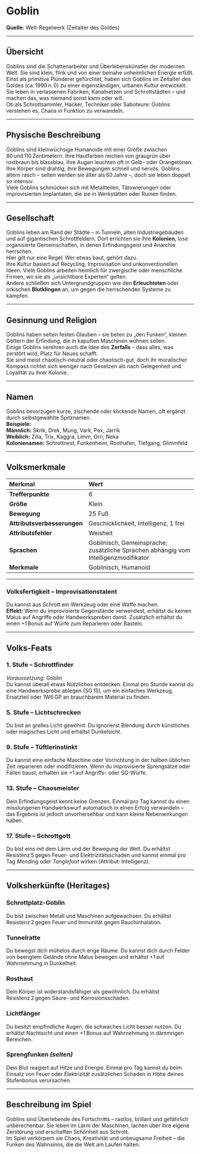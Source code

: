 # **Goblin**
**Quelle:** Welt-Regelwerk (Zeitalter des Goldes)

---

## **Übersicht**
Goblins sind die Schattenarbeiter und Überlebenskünstler der modernen Welt. Sie sind klein, flink und von einer beinahe unheimlichen Energie erfüllt.  
Einst als primitive Plünderer gefürchtet, haben sich Goblins im Zeitalter des Goldes (ca. 1990 n. 0) zu einer eigenständigen, urbanen Kultur entwickelt. Sie leben in verlassenen Fabriken, Kanalnetzen und Schrottstädten – und machen das, was niemand sonst kann oder will.  
Ob als Schrottsammler, Hacker, Techniker oder Saboteure: Goblins verstehen es, Chaos in Funktion zu verwandeln.

---

## **Physische Beschreibung**
Goblins sind kleinwüchsige Humanoide mit einer Größe zwischen 80 und 110 Zentimetern. Ihre Hautfarben reichen von graugrün über rostbraun bis blassblau, ihre Augen leuchten oft in Gelb- oder Orangetönen.  
Ihre Körper sind drahtig, ihre Bewegungen schnell und nervös. Goblins altern rasch – selten werden sie älter als 60 Jahre –, doch sie leben doppelt so intensiv.  
Viele Goblins schmücken sich mit Metallteilen, Tätowierungen oder improvisierten Implantaten, die sie in Werkstätten oder Ruinen finden.

---

## **Gesellschaft**
Goblins leben am Rand der Städte – in Tunneln, alten Industriegebäuden und auf gigantischen Schrottfeldern. Dort errichten sie ihre **Kolonien**, lose organisierte Gemeinschaften, in denen Erfindungsgeist und Anarchie herrschen.  
Hier gilt nur eine Regel: Wer etwas baut, gehört dazu.  
Ihre Kultur basiert auf Recycling, Improvisation und unkonventionellen Ideen. Viele Goblins arbeiten heimlich für zwergische oder menschliche Firmen, wo sie als „unsichtbare Experten“ gelten.  
Andere schließen sich Untergrundgruppen wie den **Erleuchteten** oder orkischen **Blutklingen** an, um gegen die herrschenden Systeme zu kämpfen.

---

## **Gesinnung und Religion**
Goblins haben selten festen Glauben – sie beten zu „den Funken“, kleinen Göttern der Erfindung, die in kaputten Maschinen wohnen sollen.  
Einige Goblins verehren auch die Idee des **Zerfalls** – dass alles, was zerstört wird, Platz für Neues schafft.  
Sie sind meist chaotisch-neutral oder chaotisch-gut, doch ihr moralischer Kompass richtet sich weniger nach Gesetzen als nach Gelegenheit und Loyalität zu ihrer Kolonie.

---

## **Namen**
Goblins bevorzugen kurze, zischende oder klickende Namen, oft ergänzt durch selbstgewählte Spitznamen.  
**Beispiele:**  
**Männlich:** Skrik, Drek, Mung, Vark, Pex, Jarrik  
**Weiblich:** Zilla, Trix, Kaggra, Limm, Orri, Neka  
**Kolonienamen:** Schrottnest, Funkenheim, Rosthafen, Tiefgang, Glimmfeld

---

## **Volksmerkmale**

| Merkmal | Wert |
|:--|:--|
| **Trefferpunkte** | 6 |
| **Größe** | Klein |
| **Bewegung** | 25 Fuß |
| **Attributsverbesserungen** | Geschicklichkeit, Intelligenz, 1 frei |
| **Attributsfehler** | Weisheit |
| **Sprachen** | Goblinisch, Gemeinsprache; zusätzliche Sprachen abhängig vom Intelligenzmodifikator |
| **Merkmale** | Goblinisch, Humanoid |

---

### **Volksfertigkeit – Improvisationstalent**
Du kannst aus Schrott ein Werkzeug oder eine Waffe machen.  
**Effekt:** Wenn du improvisierte Gegenstände verwendest, erhältst du keinen Malus auf Angriffe oder Handwerksproben damit. Zusätzlich erhältst du einen +1 Bonus auf Würfe zum Reparieren oder Basteln.

---

## **Volks-Feats**

### **1. Stufe – Schrottfinder**
*Voraussetzung:* Goblin  
Du kannst überall etwas Nützliches entdecken. Einmal pro Stunde kannst du eine Handwerksprobe ablegen (SG 15), um ein einfaches Werkzeug, Ersatzteil oder 1W6 GP an brauchbarem Material zu finden.

### **5. Stufe – Lichtschrecken**
Du bist an grelles Licht gewöhnt. Du ignorierst Blendung durch künstliches oder magisches Licht und erhältst Dunkelsicht.

### **9. Stufe – Tüftlerinstinkt**
Du kannst eine einfache Maschine oder Vorrichtung in der halben üblichen Zeit reparieren oder modifizieren. Wenn du improvisierte Sprengsätze oder Fallen baust, erhalten sie +1 auf Angriffs- oder SG-Würfe.

### **13. Stufe – Chaosmeister**
Dein Erfindungsgeist kennt keine Grenzen. Einmal pro Tag kannst du einen misslungenen Handwerkswurf automatisch in einen Erfolg verwandeln – das Ergebnis ist jedoch unvorhersehbar und kann kleine Nebenwirkungen haben.

### **17. Stufe – Schrottgott**
Du bist eins mit dem Lärm und der Bewegung der Welt. Du erhältst Resistenz 5 gegen Feuer- und Elektrizitätsschaden und kannst einmal pro Tag *Mending* oder *Tanglefoot* wirken (Attribut: Intelligenz).

---

## **Volksherkünfte (Heritages)**

### **Schrottplatz-Goblin**
Du bist zwischen Metall und Maschinen aufgewachsen. Du erhältst Resistenz 2 gegen Feuer und Immunität gegen Rauchinhalation.

### **Tunnelratte**
Du bewegst dich mühelos durch enge Räume. Du kannst dich durch Felder von beengtem Gelände ohne Malus bewegen und erhältst +1 auf Wahrnehmung in Dunkelheit.

### **Rosthaut**
Dein Körper ist widerstandsfähiger als gewöhnlich. Du erhältst Resistenz 2 gegen Säure- und Korrosionsschaden.

### **Lichtfänger**
Du besitzt empfindliche Augen, die schwaches Licht besser nutzen. Du erhältst Nachtsicht und einen +1 Bonus auf Wahrnehmung in dämmrigen Bereichen.

### **Sprengfunken** *(selten)*
Dein Blut reagiert auf Hitze und Energie. Einmal pro Tag kannst du beim Einsatz von Feuer oder Elektrizität zusätzlichen Schaden in Höhe deines Stufenbonus verursachen.

---

## **Beschreibung im Spiel**
Goblins sind Überlebende des Fortschritts – rastlos, brillant und gefährlich unberechenbar. Sie leben im Lärm der Maschinen, lachen über ihre eigene Zerstörung und erschaffen Schönheit aus Schrott.  
Im Spiel verkörpern sie Chaos, Kreativität und unbeugsame Freiheit – die Funken des Wahnsinns, die die Welt am Laufen halten.
